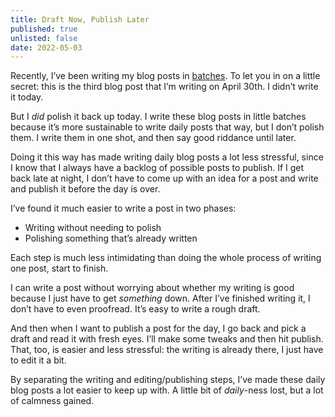 ```yaml
---
title: Draft Now, Publish Later
published: true
unlisted: false
date: 2022-05-03
---
```


Recently, I’ve been writing my blog posts in [batches](/batching). To let you in on a little secret: this is the third blog post that I’m writing on April 30th. I didn’t write it today.

But I _did_ polish it back up today. I write these blog posts in little batches because it’s more sustainable to write daily posts that way, but I don’t polish them. I write them in one shot, and then say good riddance until later.

Doing it this way has made writing daily blog posts a lot less stressful, since I know that I always have a backlog of possible posts to publish. If I get back late at night, I don’t have to come up with an idea for a post and write and publish it before the day is over.

I’ve found it much easier to write a post in two phases:

- Writing without needing to polish
- Polishing something that’s already written

Each step is much less intimidating than doing the whole process of writing one post, start to finish.

I can write a post without worrying about whether my writing is good because I just have to get _something_ down. After I’ve finished writing it, I don’t have to even proofread. It’s easy to write a rough draft.

And then when I want to publish a post for the day, I go back and pick a draft and read it with fresh eyes. I’ll make some tweaks and then hit publish. That, too, is easier and less stressful: the writing is already there, I just have to edit it a bit.

By separating the writing and editing/publishing steps, I’ve made these daily blog posts a lot easier to keep up with. A little bit of _daily_-ness lost, but a lot of calmness gained.
